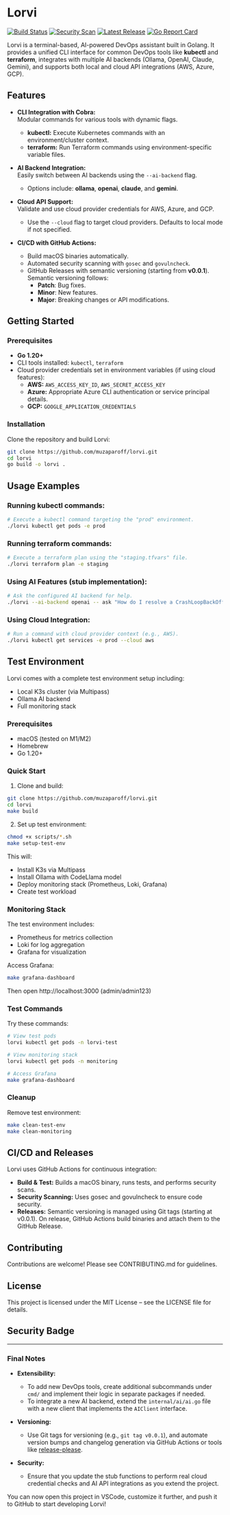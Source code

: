 # Lorvi

[![Build Status](https://github.com/muzaparoff/lorvi/actions/workflows/build.yml/badge.svg)](https://github.com/muzaparoff/lorvi/actions)
[![Security Scan](https://img.shields.io/badge/Security-passing-brightgreen)](#)
[![Latest Release](https://img.shields.io/github/v/release/muzaparoff/lorvi)](https://github.com/muzaparoff/lorvi/releases)
[![Go Report Card](https://goreportcard.com/badge/github.com/muzaparoff/lorvi)](https://goreportcard.com/report/github.com/muzaparoff/lorvi)

Lorvi is a terminal-based, AI-powered DevOps assistant built in Golang. It provides a unified CLI interface for common DevOps tools like **kubectl** and **terraform**, integrates with multiple AI backends (Ollama, OpenAI, Claude, Gemini), and supports both local and cloud API integrations (AWS, Azure, GCP).

## Features

- **CLI Integration with Cobra:**  
  Modular commands for various tools with dynamic flags.
  - **kubectl:** Execute Kubernetes commands with an environment/cluster context.
  - **terraform:** Run Terraform commands using environment-specific variable files.

- **AI Backend Integration:**  
  Easily switch between AI backends using the `--ai-backend` flag.
  - Options include: **ollama**, **openai**, **claude**, and **gemini**.

- **Cloud API Support:**  
  Validate and use cloud provider credentials for AWS, Azure, and GCP.
  - Use the `--cloud` flag to target cloud providers. Defaults to local mode if not specified.

- **CI/CD with GitHub Actions:**  
  - Build macOS binaries automatically.
  - Automated security scanning with `gosec` and `govulncheck`.
  - GitHub Releases with semantic versioning (starting from **v0.0.1**).  
  Semantic versioning follows:
    - **Patch**: Bug fixes.
    - **Minor**: New features.
    - **Major**: Breaking changes or API modifications.

## Getting Started

### Prerequisites

- **Go 1.20+**
- CLI tools installed: `kubectl`, `terraform`
- Cloud provider credentials set in environment variables (if using cloud features):
  - **AWS:** `AWS_ACCESS_KEY_ID`, `AWS_SECRET_ACCESS_KEY`
  - **Azure:** Appropriate Azure CLI authentication or service principal details.
  - **GCP:** `GOOGLE_APPLICATION_CREDENTIALS`

### Installation

Clone the repository and build Lorvi:

```bash
git clone https://github.com/muzaparoff/lorvi.git
cd lorvi
go build -o lorvi .
```

## Usage Examples
### Running kubectl commands:
```bash
# Execute a kubectl command targeting the "prod" environment.
./lorvi kubectl get pods -e prod
```

### Running terraform commands:
```bash
# Execute a terraform plan using the "staging.tfvars" file.
./lorvi terraform plan -e staging
```

### Using AI Features (stub implementation):
```bash
# Ask the configured AI backend for help.
./lorvi --ai-backend openai -- ask "How do I resolve a CrashLoopBackOff error?"
```

### Using Cloud Integration:
```bash
# Run a command with cloud provider context (e.g., AWS).
./lorvi kubectl get services -e prod --cloud aws
```

## Test Environment

Lorvi comes with a complete test environment setup including:
- Local K3s cluster (via Multipass)
- Ollama AI backend
- Full monitoring stack

### Prerequisites
- macOS (tested on M1/M2)
- Homebrew
- Go 1.20+

### Quick Start

1. Clone and build:
```bash
git clone https://github.com/muzaparoff/lorvi.git
cd lorvi
make build
```

2. Set up test environment:
```bash
chmod +x scripts/*.sh
make setup-test-env
```

This will:
- Install K3s via Multipass
- Install Ollama with CodeLlama model
- Deploy monitoring stack (Prometheus, Loki, Grafana)
- Create test workload

### Monitoring Stack

The test environment includes:
- Prometheus for metrics collection
- Loki for log aggregation
- Grafana for visualization

Access Grafana:
```bash
make grafana-dashboard
```
Then open http://localhost:3000 (admin/admin123)

### Test Commands

Try these commands:
```bash
# View test pods
lorvi kubectl get pods -n lorvi-test

# View monitoring stack
lorvi kubectl get pods -n monitoring

# Access Grafana
make grafana-dashboard
```

### Cleanup

Remove test environment:
```bash
make clean-test-env
make clean-monitoring
```

## CI/CD and Releases

Lorvi uses GitHub Actions for continuous integration:
- **Build & Test:**
  Builds a macOS binary, runs tests, and performs security scans.
- **Security Scanning:**
  Uses gosec and govulncheck to ensure code security.
- **Releases:**
  Semantic versioning is managed using Git tags (starting at v0.0.1).
  On release, GitHub Actions build binaries and attach them to the GitHub Release.

## Contributing

Contributions are welcome! Please see CONTRIBUTING.md for guidelines.

## License

This project is licensed under the MIT License – see the LICENSE file for details.

## Security Badge

---

### Final Notes

- **Extensibility:**  
  - To add new DevOps tools, create additional subcommands under `cmd/` and implement their logic in separate packages if needed.
  - To integrate a new AI backend, extend the `internal/ai/ai.go` file with a new client that implements the `AIClient` interface.

- **Versioning:**  
  - Use Git tags for versioning (e.g., `git tag v0.0.1`), and automate version bumps and changelog generation via GitHub Actions or tools like [release-please](https://github.com/googleapis/release-please).

- **Security:**  
  - Ensure that you update the stub functions to perform real cloud credential checks and AI API integrations as you extend the project.

You can now open this project in VSCode, customize it further, and push it to GitHub to start developing Lorvi!
